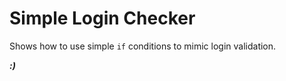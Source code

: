 # **Simple Login Checker**

Shows how to use simple `if` conditions to mimic login validation.

***:)***